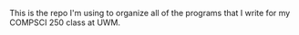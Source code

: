 This is the repo I'm using to organize all of the programs that I write for my COMPSCI 250 class at UWM.